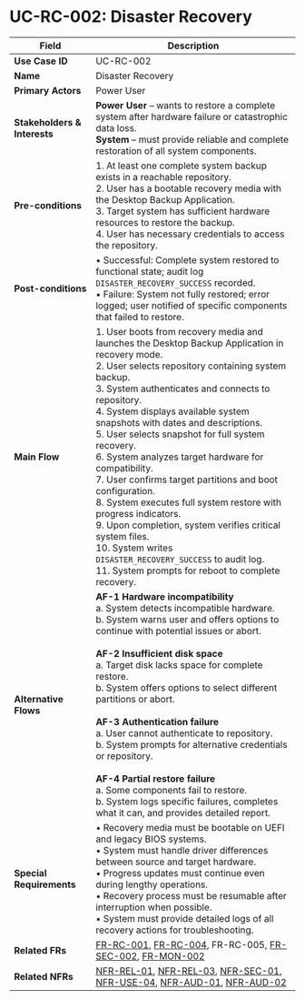 # UC-RC-002: Disaster Recovery

| Field                        | Description                                                                                                                                                                                                                                                                                                                                                                                                                                                                                                                                                                                                 |
|------------------------------|-------------------------------------------------------------------------------------------------------------------------------------------------------------------------------------------------------------------------------------------------------------------------------------------------------------------------------------------------------------------------------------------------------------------------------------------------------------------------------------------------------------------------------------------------------------------------------------------------------------|
| **Use Case ID**              | UC-RC-002                                                                                                                                                                                                                                                                                                                                                                                                                                                                                                                                                                                                   |
| **Name**                     | Disaster Recovery                                                                                                                                                                                                                                                                                                                                                                                                                                                                                                                                                                                           |
| **Primary Actors**           | Power User                                                                                                                                                                                                                                                                                                                                                                                                                                                                                                                                                                                                  |
| **Stakeholders & Interests** | **Power User** – wants to restore a complete system after hardware failure or catastrophic data loss. <br> **System** – must provide reliable and complete restoration of all system components.                                                                                                                                                                                                                                                                                                                                                                                                                    |
| **Pre-conditions**           | 1. At least one complete system backup exists in a reachable repository. <br> 2. User has a bootable recovery media with the Desktop Backup Application. <br> 3. Target system has sufficient hardware resources to restore the backup. <br> 4. User has necessary credentials to access the repository.                                                                                                                                                                                                                                                                                                                  |
| **Post-conditions**          | • Successful: Complete system restored to functional state; audit log `DISASTER_RECOVERY_SUCCESS` recorded. <br> • Failure: System not fully restored; error logged; user notified of specific components that failed to restore.                                                                                                                                                                                                                                                                                                                                                                                 |
| **Main Flow**                | 1. User boots from recovery media and launches the Desktop Backup Application in recovery mode. <br> 2. User selects repository containing system backup. <br> 3. System authenticates and connects to repository. <br> 4. System displays available system snapshots with dates and descriptions. <br> 5. User selects snapshot for full system recovery. <br> 6. System analyzes target hardware for compatibility. <br> 7. User confirms target partitions and boot configuration. <br> 8. System executes full system restore with progress indicators. <br> 9. Upon completion, system verifies critical system files. <br> 10. System writes `DISASTER_RECOVERY_SUCCESS` to audit log. <br> 11. System prompts for reboot to complete recovery. |
| **Alternative Flows**        | **AF-1 Hardware incompatibility** <br> a. System detects incompatible hardware. <br> b. System warns user and offers options to continue with potential issues or abort. <br><br> **AF-2 Insufficient disk space** <br> a. Target disk lacks space for complete restore. <br> b. System offers options to select different partitions or abort. <br><br> **AF-3 Authentication failure** <br> a. User cannot authenticate to repository. <br> b. System prompts for alternative credentials or repository. <br><br> **AF-4 Partial restore failure** <br> a. Some components fail to restore. <br> b. System logs specific failures, completes what it can, and provides detailed report.                                                      |
| **Special Requirements**     | • Recovery media must be bootable on UEFI and legacy BIOS systems. <br> • System must handle driver differences between source and target hardware. <br> • Progress updates must continue even during lengthy operations. <br> • Recovery process must be resumable after interruption when possible. <br> • System must provide detailed logs of all recovery actions for troubleshooting.                                                                                                                                                                                                                                     |
| **Related FRs**              | [FR-RC-001](3-1-4-Recovery-Operations.md#frRc001), [FR-RC-004](3-1-4-Recovery-Operations.md#frRc004), FR-RC-005, [FR-SEC-002](3-1-3-Security.md#frSec002), [FR-MON-002](3-1-6-Monitoring-Reporting.md#frMon002)                                                                                                                                                                                                                                                                                                                                                                                                                                                     |
| **Related NFRs**             | [NFR-REL-01](3-4-2-Reliability-Stability.md#nfrRel01), [NFR-REL-03](3-4-2-Reliability-Stability.md#nfrRel03), [NFR-SEC-01](3-4-6-Security-Compliance.md#nfrSec01), [NFR-USE-04](3-4-3-Usability.md#nfrUse04), [NFR-AUD-01](3-4-1-Performance.md#nfrAud01), [NFR-AUD-02](3-4-1-Performance.md#nfrAud02)                                                                                                                                                                                                                                                                                                                                                                                                                                               |
